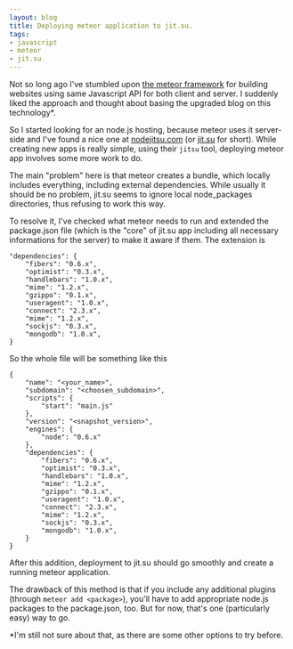 ```yaml
---
layout: blog
title: Deploying meteor application to jit.su.
tags:
- javascript
- meteor
- jit.su
---
```


Not so long ago I've stumbled upon [the meteor framework][meteor] for building websites using same Javascript API for both client and server.
I suddenly liked the approach and thought about basing the upgraded blog on this technology\*.

So I started looking for an node.js hosting, because meteor uses it server-side and I've found a nice one at [nodejitsu.com][jitsu] (or [jit.su][jitsu] for short).
While creating new apps is really simple, using their `jitsu` tool, deploying meteor app involves some more work to do.

The main "problem" here is that meteor creates a bundle, which locally includes everything, including external dependencies. While usually it should be no problem, jit.su seems to ignore local node_packages directories, thus refusing to work this way.

To resolve it, I've checked what meteor needs to run and extended the package.json file (which is the "core" of jit.su app including all necessary informations for the server) to make it aware if them. The extension is

    "dependencies": {
        "fibers": "0.6.x",
        "optimist": "0.3.x",
        "handlebars": "1.0.x",
        "mime": "1.2.x",
        "gzippo": "0.1.x",
        "useragent": "1.0.x",
        "connect": "2.3.x",
        "mime": "1.2.x",
        "sockjs": "0.3.x",
        "mongodb": "1.0.x",
    }

So the whole file will be something like this

    {
        "name": "<your_name>",
        "subdomain": "<choosen_subdomain>",
        "scripts": {
            "start": "main.js"
        },
        "version": "<snapshot_version>",
        "engines": {
            "node": "0.6.x"
        },
        "dependencies": {
            "fibers": "0.6.x",
            "optimist": "0.3.x",
            "handlebars": "1.0.x",
            "mime": "1.2.x",
            "gzippo": "0.1.x",
            "useragent": "1.0.x",
            "connect": "2.3.x",
            "mime": "1.2.x",
            "sockjs": "0.3.x",
            "mongodb": "1.0.x",
        }
    }

After this addition, deployment to jit.su should go smoothly and create a running meteor application.

The drawback of this method is that if you include any additional plugins (through `meteor add <package>`), you'll have to add appropriate node.js packages to the package.json, too. But for now, that's one (particularly easy) way to go.

\*I'm still not sure about that, as there are some other options to try before.

[meteor]: http://meteor.com
[jitsu]: http://nodejitsu.com
